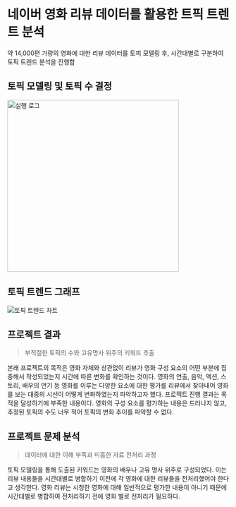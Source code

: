 # 네이버 영화 리뷰 데이터를 활용한 트픽 트렌트 분석

약 14,000편 가량의 영화에 대한 리뷰 데이터를 토피 모델링 후, 시간대별로 구분하여 토픽 트렌드 분석을 진행함

## 토픽 모델링 및 토픽 수 결정
<img width="389" alt="실행 로그" src="https://github.com/ssangttuce/TopicTrend_NaverMovieReview/assets/88099593/1e04108e-eb11-4be8-8edf-938fc6e31d0e">

## 토픽 트렌드 그래프
![토픽 트렌드 차트](https://github.com/ssangttuce/TopicTrend_NaverMovieReview/assets/88099593/3cf61f83-c9fa-4b12-aa4d-ef995a68cd20)

## 프로젝트 결과

> 부적절한 토픽의 수와 고유명사 위주의 키워드 추출 

본래 프로젝트의 목적은 영화 자체와 상관없이 리뷰가 영화 구성 요소의 어떤 부분에 집중해서 작성되었는지 시간에 따른 변화를 확인하는 것이다. 
영화의 연출, 음악, 액션, 스토리, 배우의 연기 등 영화를 이루는 다양한 요소에 대한 평가를 리뷰에서 찾아내어 영화를 보는 대중의 시선이 어떻게 변화하였는지 파악하고자 했다. 
프로젝트 진행 결과는 목적을 달성하기에 부족한 내용이다. 영화의 구성 요소를 평가하는 내용은 드러나지 않고, 추정된 토픽의 수도 너무 적어 토픽의 변화 추이를 파악할 수 없다.

## 프로젝트 문제 분석

> 데이터에 대한 이해 부족과 미흡한 자료 전처리 과정 

토픽 모델링을 통해 도출된 키워드는 영화의 배우나 고유 명사 위주로 구성되었다. 이는 리뷰 내용들을 시간대별로 병합하기 이전에 각 영화에 대한 리뷰들을 전처리했어야 한다고 생각한다. 
영화 리뷰는 시청한 영화에 대해 일반적으로 평가한 내용이 아니기 때문에 시간대별로 병합하여 전처리하기 전에 영화 별로 전처리가 필요하다.
